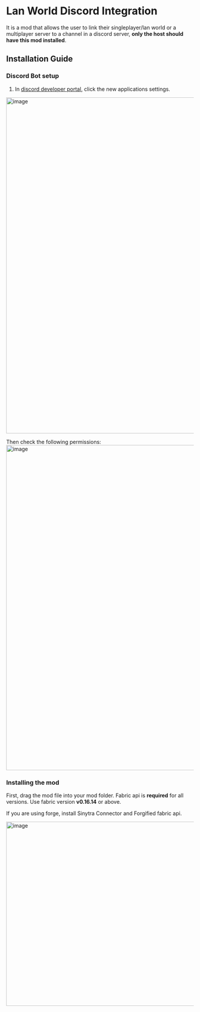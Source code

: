 # Lan World Discord Integration
It is a mod that allows the user to link their singleplayer/lan world or a multiplayer server to a channel in a discord server, **only the host should have this mod installed**.
## Installation Guide
### Discord Bot setup
1. In [discord developer portal]([url](https://discord.com/developers/applications)), click the new applications settings.
<img width="1897" height="901" alt="image" src="https://github.com/user-attachments/assets/e8dfe185-4cdb-4e80-b712-f95c38cfe3cf" />

Then  check the following permissions:
<img width="1919" height="872" alt="image" src="https://github.com/user-attachments/assets/a75066bc-f616-41f4-ad84-3ee1be1702bf" />






### Installing the mod
First, drag the mod file into your mod folder. Fabric api is **required** for all versions. Use fabric version **v0.16.14** or above.

If you are using forge, install Sinytra Connector and Forgified fabric api.

<img width="630" height="494" alt="image" src="https://github.com/user-attachments/assets/b925d3a4-2330-448a-b4c7-1f0d0182f62c" />

